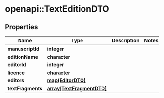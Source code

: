 # openapi::TextEditionDTO

## Properties
Name | Type | Description | Notes
------------ | ------------- | ------------- | -------------
**manuscriptId** | **integer** |  | 
**editionName** | **character** |  | 
**editorId** | **integer** |  | 
**licence** | **character** |  | 
**editors** | [**map(EditorDTO)**](EditorDTO.md) |  | 
**textFragments** | [**array[TextFragmentDTO]**](TextFragmentDTO.md) |  | 


